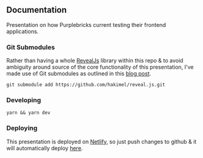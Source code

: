 ## Documentation

Presentation on how Purplebricks current testing their frontend applications.

### Git Submodules

Rather than having a whole [RevealJs](https://github.com/hakimel/reveal.js/) library within this repo & to avoid ambiguity around source of the core functionality of this presentation, I've made use of Git submodules as outlined in this [blog post](https://medium.com/@martinomensio/how-to-host-reveal-js-slides-on-github-pages-and-have-a-tidy-repository-1a363944c38d).

```
git submodule add https://github.com/hakimel/reveal.js.git
```

### Developing

```
yarn && yarn dev
```

### Deploying

This presentation is deployed on [Netlify](https://www.netlify.com/), so just push changes to github & it will automatically deploy [here](https://testing-frontend-applications.netlify.app/).

